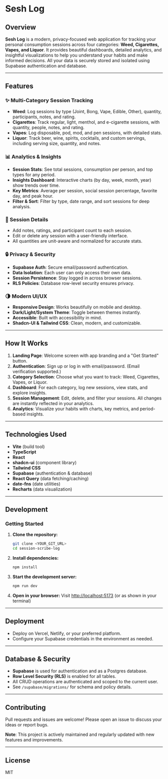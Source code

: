 # Sesh Log

## Overview

**Sesh Log** is a modern, privacy-focused web application for tracking your personal consumption sessions across four categories: **Weed, Cigarettes, Vapes, and Liquor**. It provides beautiful dashboards, detailed analytics, and insightful visualizations to help you understand your habits and make informed decisions. All your data is securely stored and isolated using Supabase authentication and database.

---

## Features

### ✨ Multi-Category Session Tracking
- **Weed**: Log sessions by type (Joint, Bong, Vape, Edible, Other), quantity, participants, notes, and rating.
- **Cigarettes**: Track regular, light, menthol, and e-cigarette sessions, with quantity, people, notes, and rating.
- **Vapes**: Log disposable, pod, mod, and pen sessions, with detailed stats.
- **Liquor**: Track beer, wine, spirits, cocktails, and custom servings, including serving size, quantity, and notes.

### 📊 Analytics & Insights
- **Session Stats**: See total sessions, consumption per person, and top types for any period.
- **Insights Dashboard**: Interactive charts (by day, week, month, year) show trends over time.
- **Key Metrics**: Average per session, social session percentage, favorite day, and peak hour.
- **Filter & Sort**: Filter by type, date range, and sort sessions for deep analysis.

### 📝 Session Details
- Add notes, ratings, and participant count to each session.
- Edit or delete any session with a user-friendly interface.
- All quantities are unit-aware and normalized for accurate stats.

### 🔒 Privacy & Security
- **Supabase Auth**: Secure email/password authentication.
- **Data Isolation**: Each user can only access their own data.
- **Session Persistence**: Stay logged in across browser sessions.
- **RLS Policies**: Database row-level security ensures privacy.

### 🌗 Modern UI/UX
- **Responsive Design**: Works beautifully on mobile and desktop.
- **Dark/Light/System Theme**: Toggle between themes instantly.
- **Accessible**: Built with accessibility in mind.
- **Shadcn-UI & Tailwind CSS**: Clean, modern, and customizable.

---

## How It Works

1. **Landing Page**: Welcome screen with app branding and a "Get Started" button.
2. **Authentication**: Sign up or log in with email/password. (Email verification supported.)
3. **Category Selection**: Choose what you want to track: Weed, Cigarettes, Vapes, or Liquor.
4. **Dashboard**: For each category, log new sessions, view stats, and explore insights.
5. **Session Management**: Edit, delete, and filter your sessions. All changes are instantly reflected in your analytics.
6. **Analytics**: Visualize your habits with charts, key metrics, and period-based insights.

---

## Technologies Used

- **Vite** (build tool)
- **TypeScript**
- **React**
- **shadcn-ui** (component library)
- **Tailwind CSS**
- **Supabase** (authentication & database)
- **React Query** (data fetching/caching)
- **date-fns** (date utilities)
- **Recharts** (data visualization)

---

## Development

### Getting Started

1. **Clone the repository:**
   ```sh
   git clone <YOUR_GIT_URL>
   cd session-scribe-log
   ```
2. **Install dependencies:**
   ```sh
   npm install
   ```
3. **Start the development server:**
   ```sh
   npm run dev
   ```
4. **Open in your browser:**
   Visit [http://localhost:5173](http://localhost:5173) (or as shown in your terminal)

---

## Deployment

- Deploy on Vercel, Netlify, or your preferred platform.
- Configure your Supabase credentials in the environment as needed.

---

## Database & Security

- **Supabase** is used for authentication and as a Postgres database.
- **Row Level Security (RLS)** is enabled for all tables.
- All CRUD operations are authenticated and scoped to the current user.
- See `/supabase/migrations/` for schema and policy details.

---

## Contributing

Pull requests and issues are welcome! Please open an issue to discuss your ideas or report bugs.

**Note**: This project is actively maintained and regularly updated with new features and improvements.

---

## License

MIT
